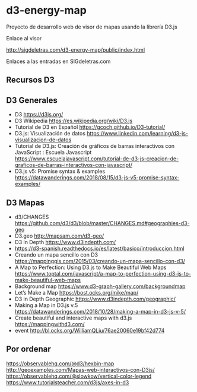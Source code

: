 # d3-energy-map

Proyecto de desarrollo web de visor de mapas usando la librería D3.js

Enlace al visor

http://sigdeletras.com/d3-energy-map/public/index.html

Enlaces a las entradas en SIGdeletras.com

## Recursos D3

## D3 Generales

- D3 https://d3js.org/
- D3 Wikipedia https://es.wikipedia.org/wiki/D3.js
- Tutorial de D3 en Español  https://gcoch.github.io/D3-tutorial/
- D3.js: Visualización de datos https://www.linkedin.com/learning/d3-js-visualizacion-de-datos
- Tutorial de D3.js: Creación de gráficos de barras interactivos con JavaScript : Escuela Javascript  https://www.escuelajavascript.com/tutorial-de-d3-js-creacion-de-graficos-de-barras-interactivos-con-javascript/
- D3.js v5: Promise syntax & examples https://datawanderings.com/2018/08/15/d3-js-v5-promise-syntax-examples/

## D3 Mapas

- d3/CHANGES https://github.com/d3/d3/blob/master/CHANGES.md#geographies-d3-geo
- D3.geo http://mapsam.com/d3-geo/
- D3 in Depth https://www.d3indepth.com/
- https://d3-spanish.readthedocs.io/es/latest/basico/introduccion.html
- Creando un mapa sencillo con D3 https://mappinggis.com/2015/03/creando-un-mapa-sencillo-con-d3/
- A Map to Perfection: Using D3.js to Make Beautiful Web Maps https://www.toptal.com/javascript/a-map-to-perfection-using-d3-js-to-make-beautiful-web-maps
- Background map https://www.d3-graph-gallery.com/backgroundmap
- Let’s Make a Map https://bost.ocks.org/mike/map/
- D3 in Depth Geographic https://www.d3indepth.com/geographic/
- Making a Map in D3.js v.5 https://datawanderings.com/2018/10/28/making-a-map-in-d3-js-v-5/
- Create beautiful and interactive maps with d3.js https://mappingwithd3.com/
- event http://bl.ocks.org/WilliamQLiu/76ae20060e19bf42d774

## Por ordenar

https://observablehq.com/@d3/hexbin-map
http://geoexamples.com/Mapas-web-interactivos-con-D3js/
https://observablehq.com/@slowkow/vertical-color-legend
https://www.tutorialsteacher.com/d3js/axes-in-d3